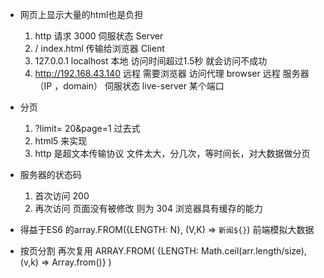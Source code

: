 - 网页上显示大量的html也是负担
    1. http 请求 3000 伺服状态 Server
    2. / index.html 传输给浏览器 Client
    3. 127.0.0.1 localhost 本地 访问时间超过1.5秒 就会访问不成功
    4. http://192.168.43.140 远程 需要浏览器 访问代理 browser 远程 服务器 （IP ，domain） 伺服状态 live-server 某个端口

- 分页
    1. ?limit= 20&page=1 过去式
    2. html5 来实现
    3. http 是超文本传输协议 文件太大，分几次，等时间长，对大数据做分页
- 服务器的状态码
    1. 首次访问 200
    2. 再次访问 页面没有被修改 则为 304 浏览器具有缓存的能力

- 得益于ES6 的array.FROM({LENGTH: N}, (V,K) => `新闻${}`)  前端模拟大数据
- 按页分割 再次复用 ARRAY.FROM(
    {LENGTH: Math.ceil(arr.length/size), (v,k) => Array.from()}
)